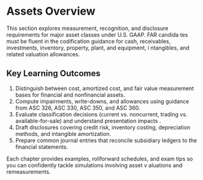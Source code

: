 # Assets Overview

This section explores measurement, recognition, and disclosure requirements for major asset classes under U.S. GAAP. FAR candida
tes must be fluent in the codification guidance for cash, receivables, investments, inventory, property, plant, and equipment, i
ntangibles, and related valuation allowances.

## Key Learning Outcomes

1. Distinguish between cost, amortized cost, and fair value measurement bases for financial and nonfinancial assets.
2. Compute impairments, write-downs, and allowances using guidance from ASC 326, ASC 330, ASC 350, and ASC 360.
3. Evaluate classification decisions (current vs. noncurrent, trading vs. available-for-sale) and understand presentation impacts
   .
4. Draft disclosures covering credit risk, inventory costing, depreciation methods, and intangible amortization.
5. Prepare common journal entries that reconcile subsidiary ledgers to the financial statements.

Each chapter provides examples, rollforward schedules, and exam tips so you can confidently tackle simulations involving asset v
aluations and remeasurements.
